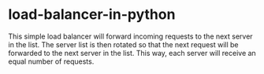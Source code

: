 # load-balancer-in-python
This simple load balancer will forward incoming requests to the next server in the list. The server list is then rotated so that the next request will be forwarded to the next server in the list. This way, each server will receive an equal number of requests.
